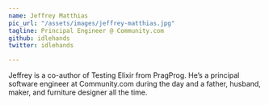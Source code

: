 ```yaml
---
name: Jeffrey Matthias
pic_url: "/assets/images/jeffrey-matthias.jpg"
tagline: Principal Engineer @ Community.com
github: idlehands
twitter: idlehands

---
```

Jeffrey is a co-author of Testing Elixir from PragProg. He’s a principal software engineer at Community.com during the day and a father, husband, maker, and furniture designer all the time.
